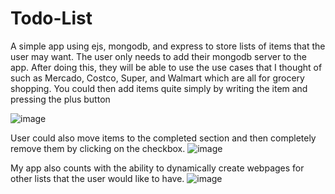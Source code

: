 # Todo-List
A simple app using ejs, mongodb, and express to store lists of items that the user may want. The user only needs to add their mongodb server to the app. After doing this, they will be able to use the use cases that I thought of such as Mercado, Costco, Super, and Walmart which are all for grocery shopping. You could then add items quite simply by writing the item and pressing the plus button

![image](https://user-images.githubusercontent.com/63802470/183547218-015c7531-171e-426f-9959-b96875a79133.png)

User could also move items to the completed section and then completely remove them by clicking on the checkbox.
![image](https://user-images.githubusercontent.com/63802470/183547421-aaf35ef8-9fab-4998-8564-2cc69fd4af9e.png)

My app also counts with the ability to dynamically create webpages for other lists that the user would like to have. 
![image](https://user-images.githubusercontent.com/63802470/183547642-e65b3503-65a7-41e0-97aa-27e85ac4362b.png)
